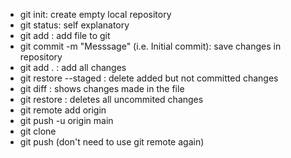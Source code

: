 - git init: create empty local repository
- git status: self explanatory
- git add <filename> : add file to git
- git commit -m "Messsage" (i.e. Initial commit): save changes in repository
- git add . : add all changes
- git restore --staged <filename> : delete added but not committed changes
- git diff <filename> : shows changes made in the file
- git restore <filename> : deletes all uncommited changes
- git remote add origin <github repository SSH>
- git push -u origin main
- git clone <github repository SSH>
- git push (don't need to use git remote again)
